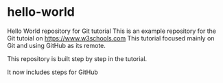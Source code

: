 # hello-world
Hello World repository for Git tutorial
This is an example repository for the Git tutoial on https://www.w3schools.com
This tutorial focused mainly on Git and using GitHub as its remote.

This repository is built step by step in the tutorial.

It now includes steps for GitHub
